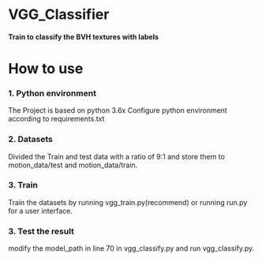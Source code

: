 # VGG_Classifier
 
#### Train to classify the BVH textures with labels

# How to use

### 1. Python environment
The Project is based on python 3.6x
Configure python environment according to requirements.txt

### 2. Datasets
Divided the Train and test data with a ratio of 9:1 and store them to motion_data/test and motion_data/train.

### 3. Train 

Train the datasets by running vgg_train.py(recommend) or running run.py for a user interface.

### 3.  Test the result
modify the model_path in line 70 in vgg_classify.py and run vgg_classify.py.